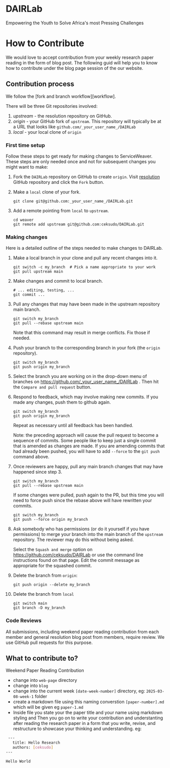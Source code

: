 # DAIRLab
Empowering the Youth to Solve Africa's most Pressing Challenges

# How to Contribute

We would love to accept contribution from your weekly research paper reading in the form of blog post. The following guid will help you to know how to contribute under the blog page session of the our website.




## Contribution process

We follow the [fork and branch workflow][workflow].

There will be three Git repositories involved:

1.  *upstream* - the resolution repository on GitHub.
2.  *origin* - your GitHub fork of `upstream`. This repository
    will typically be at a URL that looks like `github.com/_your_user_name_/DAIRLab`
3.  *local* - your local clone of `origin`

### First time setup

Follow these steps to get ready for making changes to ServiceWeaver.  These
steps are only needed once and not for subsequent changes you might want to
make:

1.  Fork the `DAIRLab` repository on GitHub to create `origin`.
    Visit [resolution](https://github.com/ceksudo/DAIRLab) GitHub repository and click the `Fork` button.

2.  Make a `local` clone of your fork.

    ```shell
    git clone git@github.com:_your_user_name_/DAIRLab.git
    ```

3.  Add a remote pointing from `local` to `upstream`.

    ```shell
    cd weaver
    git remote add upstream git@github.com:ceksudo/DAIRLab.git
    ```
### Making changes

Here is a detailed outline of the steps needed to make changes to DAIRLab.


1. Make a local branch in your clone and pull any recent changes into it.

   ```shell
   git switch -c my_branch  # Pick a name appropriate to your work
   git pull upstream main
   ```

2. Make changes and commit to local branch.

   ```shell
   # ... editing, testing, ... 
   git commit ...
   ```

3. Pull any changes that may have been made in the upstream repository
   main branch.

   ```shell
   git switch my_branch
   git pull --rebase upstream main
   ```

   Note that this command may result in merge conflicts. Fix those if
   needed.

4. Push your branch to the corresponding branch in your fork (the `origin` repository).

   ```shell
   git switch my_branch
   git push origin my_branch
   ```

5. Select the branch you are working on in the drop-down menu of branches on
   https://github.com/_your_user_name_/DAIRLab . Then hit the `Compare and pull
   request` button.

6. Respond to feedback, which may involve making new commits.
   If you made any changes, push them to github again.

   ```shell
   git switch my_branch
   git push origin my_branch
   ```

   Repeat as necessary until all feedback has been handled.

   Note: the preceding approach will cause the pull request to become a sequence
   of commits. Some people like to keep just a single commit that is amended as
   changes are made. If you are amending commits that had already been pushed,
   you will have to add `--force` to the `git push` command above.

7. Once reviewers are happy, pull any main branch changes that may
   have happened since step 3.
   
    ```shell
    git switch my_branch
    git pull --rebase upstream main
    ```

    If some changes were pulled, push again to the PR, but this time you will
    need to force push since the rebase above will have rewritten your commits.

    ```shell
    git switch my_branch
    git push --force origin my_branch
    ```

8.  Ask somebody who has permissions (or do it yourself if you
    have permissions) to merge your branch into the main branch
    of the `upstream` repository. The reviewer may do this without
    being asked.

    Select the `Squash and merge` option on https://github.com/ceksudo/DAIRLab
    or use the command line instructions found on that page. Edit the commit message
    as appropriate for the squashed commit.

9.  Delete the branch from `origin`:

    ```
    git push origin --delete my_branch
    ```

10. Delete the branch from `local`

    ```
    git switch main
    git branch -D my_branch
    ```

### Code Reviews

All submissions, including weekend paper reading contribution from each member and general resolution blog post from members, require review. We
use GitHub pull requests for this purpose. 


## What to contribute to?
Weekend Paper Reading Contribution
   - change into `web-page` directory
   - change into `blog`
   - change into the current week `[date-week-number]` directory, eg: `2025-03-08-week-1` folder
   - create a markdown file using this naming converstion `[paper-number].md` which will be given eg `paper-1.md`
   - Inside file you state your the paper title and your name using markdown styling and Then you go on to write your contribution and understanting after reading the research paper in a form that you write, revise, and restructure to showcase your thinking and understanding. eg:
   ```sh
    ---
      title: Hello Research
      authors: [ceksudo]
   ---

   Hello World
   ```
   





